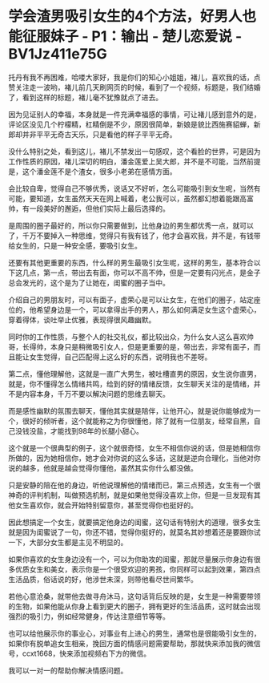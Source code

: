 # 学会渣男吸引女生的4个方法，好男人也能征服妹子 - P1：输出 - 楚儿恋爱说 - BV1Jz411e75G

托丹有我不再困难，哈喽大家好，我是你们的知心小姐姐，褚儿，喜欢我的话，点赞关注走一波哟，褚儿前几天刷网页的时候，看到了一个视频，标题是，我们结婚了，看到这样的标题，褚儿毫不犹豫就点了进去。

因为见证别人的幸福，本身就是一件充满幸福感的事情，可让褚儿感到意外的是，评论区没见几个柠檬精，杠精倒是不少，原因很简单，新娘是貌比西施赛貂蝉，新郎却并非平平无奇古天乐，只是看他的样子平平无奇。

没什么特别之处，看到这儿，褚儿不禁发出一句感叹，这个看脸的世界，可是因为工作性质的原因，褚儿深切的明白，潘金莲爱上吴大郎，并不是不可能，当然前提是，这个潘金莲不是个渣女，很多小老弟在感情方面。

会比较自卑，觉得自己不够优秀，说话又不好听，怎么可能吸引到女生呢，当然有可能，要知道，女生虽然天天在网上喊着，老公我可以，虽然都幻想着能跟高富帅，有一段美好的邂逅，但他们实际上最后选择的。

是周围的圈子最好的，所以你只需要做到，比他身边的男生都优秀一点，就可以了，千万不要掉入一种思维，觉得只有我有钱了，他才会喜欢我，并不是，有钱带给女生的，只是一种安全感，要吸引女生。

还要有其他更重要的东西，什么样的男生最吸引女生呢，这样的男生，基本符合以下这几点，第一点，带出去有面，你可以不高不帅，但是一定要有闪光点，是金子总会发光的，这个是为了让她在，闺蜜的圈子当中。

介绍自己的男朋友时，可以有面子，虚荣心是可以让女生，在他们的圈子，站定座位的，他希望身边是一个，可以拿得出手的男人，那么如何满足女生这个虚荣心，穿着得体，谈吐举止优雅，表现得很风趣幽默。

同时你的工作性质，与整个人的社交礼仪，都比较出众，为什么女人这么喜欢帅哥，长得帅，本身只是稍微吸引女人，但是更重要的是，带出去，非常有面子，而且能让女生觉得，自己匹配得上这么好的东西，说明我也不差呀。

第二点，懂他理解他，这就是一直广大男生，被吐槽直男的原因，女生说你直男，就是，你不懂得怎么情绪共鸣，给到的好的情绪反馈，女生聊天关注的是情绪，并不是内容本身，千万不要以解决问题的思维去聊天。

而是感性幽默的氛围去聊天，懂他其实就是陪伴，让他开心，就是说你能够成为一个，很好的倾听者，这个就能称之为你很懂他，除了就有一位朋友，经常自黑，自己没钱没盐，才能找到98年的长腿小甜心。

这个就是一个很典型的例子，这个就很奇怪，女生不相信你说的话，但是她相信你所做的，因为她相信你，她才会对你说的这么多话，这就是逆向合理化，当他对你说的越多，他就是越会觉得你懂他，虽然其实你什么都没做。

只是安静的陪在他的身边，听他说理解他的情绪而已，第三点预选，女生有一个很神奇的评判机制，叫做预选机制，就是如果他觉得没喜欢上你，但是一旦发现有其他女生喜欢你，就会开始特别留意你，甚至觉得你也挺好的。

因此想搞定一个女生，就要搞定他身边的闺蜜，这句话有特别大的道理，很多女生就是因为闺蜜说了一句，你还不错，觉得你挺好的，就莫名其妙想着还是要跟你试一下，大部分女生都是主见不明显的。

如果你喜欢的女生身边没有一个，可以为你助攻的闺蜜，那就尽量展示你身边有很多优质女生和美女，表示你是一个很受欢迎的男孩，你同样可以起到效果，第四点生活品质，俗话说的好，他涉世未深，则带他看尽世间繁华。

若他心意沧桑，就带他去做寻舟沐马，这句话背后反映的是，女生是一种需要带领的生物，如果他能从你身上看到更大的圈子，拥有更好的生活品质，这时就会出现强烈的吸引力，例如经常健身，传达注意细节等等。

也可以给他展示你的事业心，对事业有上进心的男生，通常也是很能吸引女生的，如果你有脱单追女生相亲，挽回方面的情感问题需要帮助，那就快来添加我的微信号，ccxt1668，快来添加视频右下方的微信。

我可以一对一的帮助你解决情感问题。